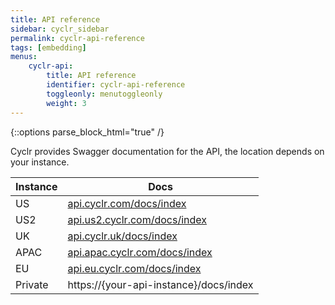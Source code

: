 ```yaml
---
title: API reference
sidebar: cyclr_sidebar
permalink: cyclr-api-reference
tags: [embedding]
menus:
    cyclr-api:
        title: API reference
        identifier: cyclr-api-reference
        toggleonly: menutoggleonly
        weight: 3
---
```

{::options parse_block_html="true" /}
<section class="card">
Cyclr provides Swagger documentation for the API, the location depends on your instance.

| Instance | Docs |
| --- | --- |
| US | [api.cyclr.com/docs/index](https://api.cyclr.com/docs/index) |
| US2 | [api.us2.cyclr.com/docs/index](api.us2.cyclr.com/docs/index) |
| UK | [api.cyclr.uk/docs/index](https://api.cyclr.uk/docs/index) |
| APAC | [api.apac.cyclr.com/docs/index](api.apac.cyclr.com/docs/index) |
| EU | [api.eu.cyclr.com/docs/index](https://api.eu.cyclr.com/docs/index) |
| Private | https://\{your-api-instance\}/docs/index

</section>
